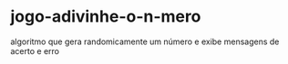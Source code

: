 # jogo-adivinhe-o-n-mero
algoritmo que gera randomicamente um número e exibe mensagens de acerto e erro 
